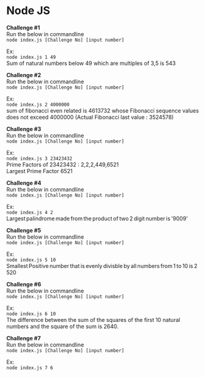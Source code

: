 # Node JS  
**Challenge #1**  
Run the below in commandline  
`node index.js [Challenge No] [input number]`  

Ex:  
`node index.js 1 49`  
Sum of natural numbers below 49 which are multiples of 3,5 is 543  


**Challenge #2**  
Run the below in commandline  
`node index.js [Challenge No] [input number]`  

Ex:  
`node index.js 2 4000000`  
sum of fibonacci even related is 4613732 whose Fibonacci sequence values does not exceed 4000000 (Actual Fibonacci last value : 3524578)  

**Challenge #3**  
Run the below in commandline  
`node index.js [Challenge No] [input number]`  

Ex:  
`node index.js 3 23423432`  
Prime Factors of 23423432 : 2,2,2,449,6521  
Largest Prime Factor 6521  

**Challenge #4**  
Run the below in commandline  
`node index.js [Challenge No] [input number]`  

Ex:  
`node index.js 4 2`  
Largest palindrome made from the product of two 2 digit number is '9009'  

**Challenge #5**  
Run the below in commandline  
`node index.js [Challenge No] [input number]`  

Ex:  
`node index.js 5 10`  
Smallest Positive number that is evenly divisble by all numbers from 1 to 10 is 2520  

**Challenge #6**  
Run the below in commandline  
`node index.js [Challenge No] [input number]`  

Ex:  
`node index.js 6 10`  
The difference between the sum of the squares of the first 10 natural numbers and the square of the sum is 2640.  

**Challenge #7**  
Run the below in commandline  
`node index.js [Challenge No] [input number]`  

Ex:  
`node index.js 7 6`  
